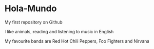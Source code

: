 # Hola-Mundo

My first repository on Github

I like animals, reading and listening to music in English

My favourite bands are Red Hot Chili Peppers, Foo Fighters and Nirvana
